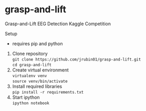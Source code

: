 # grasp-and-lift
Grasp-and-Lift EEG Detection Kaggle Competition

Setup

* requires pip and python

<ol>
<li>
	Clone repository <br/>
	<code>git clone https://github.com/jrubin01/grasp-and-lift.git</code><br/>
	<code>cd grasp-and-lift</code>
	</code>
</li>

<li>
	Create virtual environment<br/>
	<code>virtualenv venv</code><br/>
	<code>source venv/bin/activate</code>
<//li>	

<li>
	Install required libraries<br/>
	<code>pip install -r requirements.txt</code>
</li>

<li>
	Start ipython<br/>
	<code>ipython notebook</code>
</li>	
</ol>